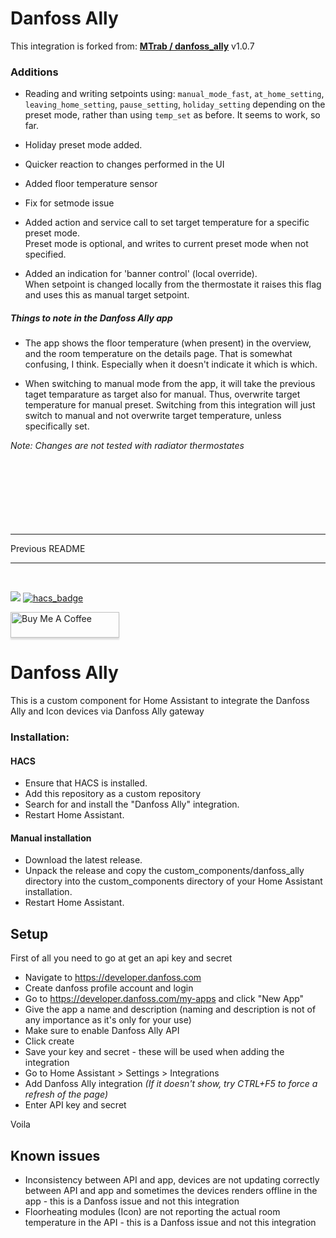 # Danfoss Ally


This integration is forked from: **[MTrab / danfoss_ally](https://github.com/MTrab/danfoss_ally)**  v1.0.7
  
### Additions

- Reading and writing setpoints using: `manual_mode_fast`, `at_home_setting`, `leaving_home_setting`, `pause_setting`, `holiday_setting` depending on the preset mode, rather than using `temp_set` as before.
It seems to work, so far.
 
- Holiday preset mode added.
 
- Quicker reaction to changes performed in the UI
 
- Added floor temperature sensor
 
- Fix for setmode issue

- Added action and service call to set target temperature for a specific preset mode.  
Preset mode is optional, and writes to current preset mode when not specified.

- Added an indication for 'banner control' (local override).  
When setpoint is changed locally from the thermostate it raises this flag and uses this as manual target setpoint.  


##### Things to note in the Danfoss Ally app

- The app shows the floor temperature (when present) in the overview, and the room temperature on the details page. That is somewhat confusing, I think. Especially when it doesn't indicate it which is which.

- When switching to manual mode from the app, it will take the previous taget temparature as target also for manual. Thus, overwrite target temperature for manual preset.
Switching from this integration will just switch to manual and not overwrite target temperature, unless specifically set. 
  
*Note: Changes are not tested with radiator thermostates*
<br/>
<br/>
<br/>
<br/>
<br/>
<br/>
<br/>
<br/>

---
Previous README

---
<br/>

[![](https://img.shields.io/github/release/mtrab/danfoss_ally/all.svg?style=plastic)](https://github.com/mtrab/danfoss_ally/releases)
[![hacs_badge](https://img.shields.io/badge/HACS-Default-orange.svg?style=plastic)](https://github.com/custom-components/hacs)

<a href="https://www.buymeacoffee.com/mtrab" target="_blank"><img src="https://www.buymeacoffee.com/assets/img/custom_images/orange_img.png" alt="Buy Me A Coffee" style="height: 41px !important;width: 174px !important;box-shadow: 0px 3px 2px 0px rgba(190, 190, 190, 0.5) !important;-webkit-box-shadow: 0px 3px 2px 0px rgba(190, 190, 190, 0.5) !important;" ></a>
# Danfoss Ally

This is a custom component for Home Assistant to integrate the Danfoss Ally and Icon devices via Danfoss Ally gateway

### Installation:

#### HACS

- Ensure that HACS is installed.
- Add this repository as a custom repository
- Search for and install the "Danfoss Ally" integration.
- Restart Home Assistant.

#### Manual installation

- Download the latest release.
- Unpack the release and copy the custom_components/danfoss_ally directory into the custom_components directory of your Home Assistant installation.
- Restart Home Assistant.

## Setup

First of all you need to go at get an api key and secret

* Navigate to https://developer.danfoss.com
* Create danfoss profile account and login
* Go to https://developer.danfoss.com/my-apps and click "New App"
* Give the app a name and description (naming and description is not of any importance as it's only for your use)
* Make sure to enable Danfoss Ally API
* Click create
* Save your key and secret - these will be used when adding the integration
* Go to Home Assistant > Settings > Integrations
* Add Danfoss Ally integration *(If it doesn't show, try CTRL+F5 to force a refresh of the page)*
* Enter API key and secret

Voila

## Known issues

* Inconsistency between API and app, devices are not updating correctly between API and app and sometimes the devices renders offline in the app - this is a Danfoss issue and not this integration
* Floorheating modules (Icon) are not reporting the actual room temperature in the API - this is a Danfoss issue and not this integration

